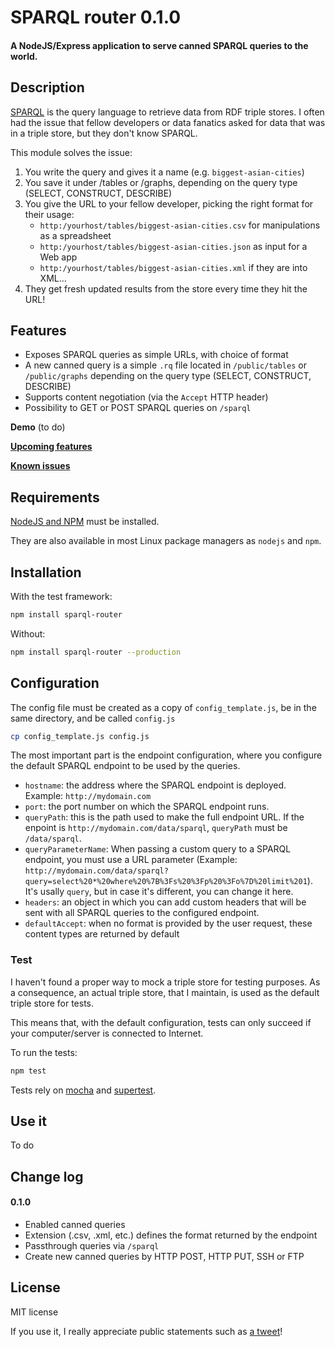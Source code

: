 # SPARQL router 0.1.0

#### A NodeJS/Express application to serve canned SPARQL queries to the world.

## Description

[SPARQL](https://en.wikipedia.org/wiki/SPARQL) is the query language to retrieve data from RDF triple stores. I often had the issue that fellow developers or data fanatics asked for data that was in a triple store, but they don't know SPARQL.

This module solves the issue:

1. You write the query and gives it a name (e.g. `biggest-asian-cities`)
2. You save it under /tables or /graphs, depending on the query type (SELECT, CONSTRUCT, DESCRIBE)
3. You give the URL to your fellow developer, picking the right format for their usage:
	- `http:/yourhost/tables/biggest-asian-cities.csv` for manipulations as a spreadsheet
	- `http:/yourhost/tables/biggest-asian-cities.json` as input for a Web app
	- `http:/yourhost/tables/biggest-asian-cities.xml` if they are into XML...
4. They get fresh updated results from the store every time they hit the URL!

## Features

- Exposes SPARQL queries as simple URLs, with choice of format
- A new canned query is a simple `.rq` file located in `/public/tables` or `/public/graphs` depending on the query type (SELECT, CONSTRUCT, DESCRIBE)
- Supports content negotiation (via the `Accept` HTTP header)
- Possibility to GET or POST SPARQL queries on `/sparql`

**Demo** (to do)

**[Upcoming features](https://github.com/ColinMaudry/sparql-router/issues?q=is%3Aissue+is%3Aopen+-label%3Abug)**

**[Known issues](https://github.com/ColinMaudry/sparql-router/issues?q=is%3Aissue+is%3Aopen+label%3Abug)**

## Requirements

[NodeJS and NPM](https://nodejs.org/en/download/stable/) must be installed.

They are also available in most Linux package managers as `nodejs` and `npm`.

## Installation

With the test framework:

```bash
npm install sparql-router 
```

Without:
```bash
npm install sparql-router --production
```

## Configuration

The config file must be created as a copy of `config_template.js`, be in the same directory, and be called `config.js`

```bash
cp config_template.js config.js
```

The most important part is the endpoint configuration, where you configure the default SPARQL endpoint to be used by the queries.

- `hostname`: the address where the SPARQL endpoint is deployed. Example: `http://mydomain.com`
- `port`: the port number on which the SPARQL endpoint runs. 
- `queryPath`: this is the path used to make the full endpoint URL.
If the enpoint is `http://mydomain.com/data/sparql`, `queryPath` must be `/data/sparql`.
- `queryParameterName`: When passing a custom query to a SPARQL endpoint, you must use a URL parameter (Example: `http://mydomain.com/data/sparql?query=select%20*%20where%20%7B%3Fs%20%3Fp%20%3Fo%7D%20limit%201`). It's usally `query`, but in case it's different, you can change it here. 
- `headers`: an object in which you can add custom headers that will be sent with all SPARQL queries to the configured endpoint.
- `defaultAccept`: when no format is provided by the user request, these content types are returned by default

### Test

I haven't found a proper way to mock a triple store for testing purposes. As a consequence, an actual triple store, that I maintain, is used as the default triple store for tests.

This means that, with the default configuration, tests can only succeed if your computer/server is connected to Internet.

To run the tests:

```bash
npm test
```
Tests rely on [mocha](http://mochajs.org/) and 
[supertest](https://www.npmjs.com/package/supertest).

## Use it

To do

## Change log

#### 0.1.0

- Enabled canned queries
- Extension (.csv, .xml, etc.) defines the format returned by the endpoint
- Passthrough queries via `/sparql`
- Create new canned queries by HTTP POST, HTTP PUT, SSH or FTP

## License

MIT license

If you use it, I really appreciate public statements such as [a tweet](https://twitter.com/intent/tweet?text=Wow%2C%20thanks%20%40CMaudry%20for%20making%20SPARQL%20router!%20https%3A%2F%2Fgithub.com%2FColinMaudry%2Fsparql-router%20%23SPARQL)!